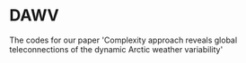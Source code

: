 # DAWV
The codes for our paper 'Complexity approach reveals global teleconnections of the dynamic Arctic weather variability'
